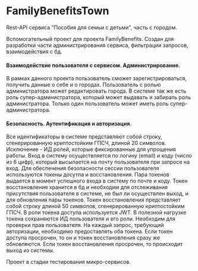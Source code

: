 # FamilyBenefitsTown
Rest-API сервиса "Пособия для семьи с детьми", часть с городом.

Вспомогательный проект для проекта FamilyBenefits. Создан для разработки части администрирования сервиса, фильтрации запросов, взаимодействия с бд.

#### Взаимодействие пользователя с сервисом. Администрирование.
В рамках данного проекта пользователь сможет зарегистрироваться, получить данные о себе и о городах. Пользователь с ролью администратора может редактировать города.
В системе так же есть роль супер-администратора, который может выдавать и забирать роль администратора. Только один пользователь может иметь роль супер-администратора.

#### Безопасность. Аутентификация и авторизация.
Все идентификаторы в системе представляют собой строку, сгенерированную криптостойким ГПСЧ, длиной 20 символов. Исключение - ИД ролей, которые фиксированные для упрощения работы.
Вход в систему осуществляется по логину (email) и коду (число из 6 цифр), который высылается на почту пользователя при запросе на вход.
Для обеспечения безопасности сессии пользователя используются токены досутпа и восстановления. Пара токенов выдается в момент успешного входа в систему по почте и коду.
Токен восстановления хранится в бд и необходим для отслеживания присутствия пользователя в системе, не был ли осуществлен выход, и для обновления пары токенов.
Токен восстановления представляет собой строку длиной 50 символов, сгенерированную криптостойким ГПСЧ.
В роли токена доступа используется JWT. В полезной нагрузке токена сохраняются ИД пользователя и его роли. Необходим для проверки прав пользователя.
На каждый запрос, требующий авторизации, необходимо предоставлять оба токена. Если токен доступа просрочен, то он и токен восстановления сразу же обновляются. Если токен восстановления просрочен, то происходит выход из системы.

Проект в стадии тестирования микро-сервисов.
